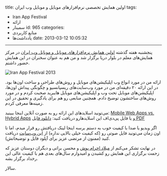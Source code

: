 title: اولین همایش تخصصی نرم‌افزارهای موبایل و موبایل وب ایران
tags:
  - Iran App Festival
  - ارائه
  - سمینار
id: 965
categories:
  - منابع کاربردی
  - یاد‌داشت‌ها
date: 2013-03-12 10:05:32
---

پنجشنبه هفته گذشته [اولین همایش نرم‌افزارهای موبایل و موبایل وب ایران](http://www.iranappfest.com/) در مرکز همایش‌های معلم در بلوار دریا برگزار شد و من هم به عنوان سخنران در این همایش حضور داشتم.

![Iran App Festival 2013](http://sallar.me/wp-content/uploads/2013/03/iaf1391.jpg)

ارائه من در مورد انواع وب اپلیکیشن‌های موبایل و روش‌های طراحی و ساخت اون‌ها بود. در این ارائه ۲۰ دقیقه‌ای من در مورد وب‌سایت‌های ریسپانسیو و چگونگی پیداش اون‌ها، اپلیکیشن‌های موبایل تحت وب و اپلیکیشن‌های موبایل هایبرید صحبت کردم و در مورد روش‌های ساختشون توضیح دادم. همچنین منابعی رو هم برای یادگیری و تحقیق در این زمینه‌ها معرفی کردم.

می‌تونید اسلایدهای این ارائه رو به صورت آنلاین اینجا ببینید: [Mobile Web Apps vs. Hybrid Apps](http://www.slideshare.net/sallark/iran-app-festival-2013-speech)
و یا فایل پی‌دی‌اف این اسلایدهارو دریافت کنید: [دانلود فایل PDF](http://d.pr/f/hbjt)

اگر ویدیو یا صدا با کیفیت خوب به دستم برسه اینجا لینک دریافتش رو قرار میدم، اما تا اون زمان می‌تونید فایل صوتی رو (که کیفیت خیلی بالایی نداره) از [این وب‌سایت](http://blog.imehrad.com/sallar-kaboli-speech-in-iranappfestiva/) دریافت کنید (ممنون از مرتضی عزیز برای آپلود فایل و توضیحاتش).

در نهایت تشکر می‌کنم از [میلاد احرام پوش](http://imilad.com) و محسن براتی و دیگران دوستان عزیز که زحمت برگزاری این همایش رو کشیدن و امیدوارم سال‌های بعدی هم با کیفیت عالی این رخداد برگزار بشه.

سالار.